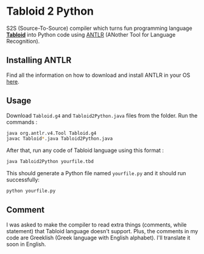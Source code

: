 # Tabloid 2 Python
S2S (Source-To-Source) compiler which turns fun programming language [**Tabloid**](https://tabloid.vercel.app) into Python code using [ANTLR](https://www.antlr.org/) (ANother Tool for Language Recognition).

## Installing ANTLR
Find all the information on how to download and install ANTLR in your OS [here](https://github.com/antlr/antlr4/blob/master/doc/getting-started.md#installation).

## Usage
Download `Tabloid.g4` and `Tabloid2Python.java` files from the folder. Run the commands :
```bash
java org.antlr.v4.Tool Tabloid.g4
javac Tabloid*.java Tabloid2Python.java
```
After that, run any code of Tabloid language using this format :
```bash
java Tabloid2Python yourfile.tbd
```
This should generate a Python file named `yourfile.py` and it should run successfully:
```bash
python yourfile.py
```

## Comment
I was asked to make the compiler to read extra things (comments, while statement) that Tabloid language doesn't support. Plus, the comments in my code are Greeklish (Greek language with English alphabet). I'll translate it soon in English.
